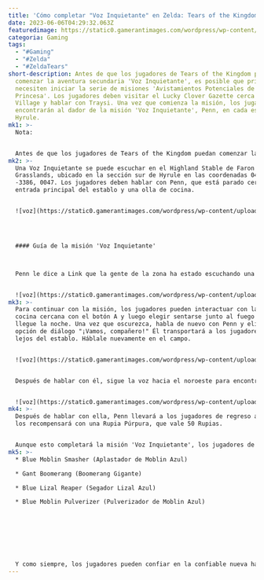 ```yaml
---
title: 'Cómo completar "Voz Inquietante" en Zelda: Tears of the Kingdom '
date: 2023-06-06T04:29:32.063Z
featuredimage: https://static0.gamerantimages.com/wordpress/wp-content/uploads/2023/06/an-eerie-voice-penn-side-adventure-guide-totk-link-zelda.jpg?q=50&fit=contain&w=1140&h=&dpr=1.5
categoria: Gaming
tags:
  - "#Gaming"
  - "#Zelda"
  - "#ZeldaTears"
short-description: Antes de que los jugadores de Tears of the Kingdom puedan
  comenzar la aventura secundaria 'Voz Inquietante', es posible que primero
  necesiten iniciar la serie de misiones 'Avistamientos Potenciales de la
  Princesa'. Los jugadores deben visitar el Lucky Clover Gazette cerca de Rito
  Village y hablar con Traysi. Una vez que comienza la misión, los jugadores
  encontrarán al dador de la misión 'Voz Inquietante', Penn, en cada establo de
  Hyrule.
mk1: >-
  Nota: 


  Antes de que los jugadores de Tears of the Kingdom puedan comenzar la aventura secundaria 'Voz Inquietante', es posible que primero necesiten iniciar la serie de misiones 'Avistamientos Potenciales de la Princesa'. Los jugadores deben visitar el Lucky Clover Gazette cerca de Rito Village y hablar con Traysi. Una vez que comienza la misión, los jugadores encontrarán al dador de la misión 'Voz Inquietante', Penn, en cada establo de Hyrule.
mk2: >-
  Una Voz Inquietante se puede escuchar en el Highland Stable de Faron
  Grasslands, ubicado en la sección sur de Hyrule en las coordenadas 0496,
  -3386, 0047. Los jugadores deben hablar con Penn, que está parado cerca de la
  entrada principal del establo y una olla de cocina.


  ![voz](https://static0.gamerantimages.com/wordpress/wp-content/uploads/2023/06/2023060113564100-cc47f0dec75c1fd3b1f95fa9f9d57667.jpg?q=50&fit=crop&w=1500&dpr=1.5 "voz")




  #### Guía de la misión 'Voz Inquietante'



  Penn le dice a Link que la gente de la zona ha estado escuchando una voz ominosa que suena muy familiar a la Princesa Zelda. También menciona que parece que la voz proviene de una zona local llamada Fural Plain al noroeste, pero específicamente durante la noche solamente. 


  ![voz](https://static0.gamerantimages.com/wordpress/wp-content/uploads/2023/06/2023060114010000-cc47f0dec75c1fd3b1f95fa9f9d57667.jpg?q=50&fit=crop&w=1500&dpr=1.5 "voz")
mk3: >-
  Para continuar con la misión, los jugadores pueden interactuar con la olla de
  cocina cercana con el botón A y luego elegir sentarse junto al fuego hasta que
  llegue la noche. Una vez que oscurezca, habla de nuevo con Penn y elige la
  opción de diálogo "¡Vamos, compañero!" Él transportará a los jugadores un poco
  lejos del establo. Háblale nuevamente en el campo.


  ![voz](https://static0.gamerantimages.com/wordpress/wp-content/uploads/2023/06/2023060114024200-cc47f0dec75c1fd3b1f95fa9f9d57667.jpg?q=50&fit=crop&w=1500&dpr=1.5 "voz")


  Después de hablar con él, sigue la voz hacia el noroeste para encontrar un pozo, específicamente el Haran Lakefront Well. Adelante, entra en el pozo para encontrar a un personaje no jugador llamado Sagessa. Resulta que ella estaba simplemente cantando una pequeña canción y la gente estaba arrojando sus armas allí abajo debido a una cierta letra que malinterpretaron.


  ![voz](https://static0.gamerantimages.com/wordpress/wp-content/uploads/2023/06/2023060114022200-cc47f0dec75c1fd3b1f95fa9f9d57667.jpg?q=50&fit=crop&w=1500&dpr=1.5 "voz")
mk4: >-
  Después de hablar con ella, Penn llevará a los jugadores de regreso al campo y
  los recompensará con una Rupia Púrpura, que vale 50 Rupias.


  Aunque esto completará la misión 'Voz Inquietante', los jugadores de TotK pueden volver al pozo y tomar todas las armas que la gente ha estado arrojando allí. Las armas son:
mk5: >-
  * Blue Moblin Smasher (Aplastador de Moblin Azul)

  * Gant Boomerang (Boomerang Gigante)

  * Blue Lizal Reaper (Segador Lizal Azul)

  * Blue Moblin Pulverizer (Pulverizador de Moblin Azul)








  Y como siempre, los jugadores pueden confiar en la confiable nueva habilidad Ascender de Link para escapar del pozo.
---
```

